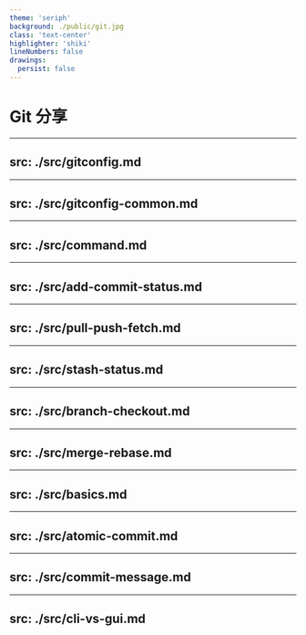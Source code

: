 ```yaml
---
theme: 'seriph'
background: ./public/git.jpg
class: 'text-center'
highlighter: 'shiki'
lineNumbers: false
drawings:
  persist: false
---
```


# Git 分享

---
src: ./src/gitconfig.md
---

---
src: ./src/gitconfig-common.md
---

---
src: ./src/command.md
---

---
src: ./src/add-commit-status.md
---

---
src: ./src/pull-push-fetch.md
---

---
src: ./src/stash-status.md
---

---
src: ./src/branch-checkout.md
---

---
src: ./src/merge-rebase.md
---

---
src: ./src/basics.md
---

---
src: ./src/atomic-commit.md
---

---
src: ./src/commit-message.md
---

---
src: ./src/cli-vs-gui.md
---